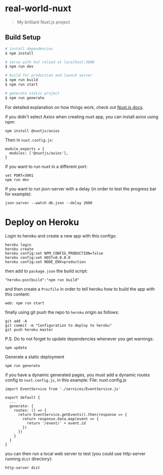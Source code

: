 # real-world-nuxt

> My brilliant Nuxt.js project

## Build Setup

``` bash
# install dependencies
$ npm install

# serve with hot reload at localhost:3000
$ npm run dev

# build for production and launch server
$ npm run build
$ npm run start

# generate static project
$ npm run generate
```

For detailed explanation on how things work, check out [Nuxt.js docs](https://nuxtjs.org).

if you didn't select Axios when creating nuxt app, you can install axios using npm:
```
npm install @nuxtjs/axios
```
Then in `nuxt.config.js`:
```
module.exports = {
  modules: ['@nuxtjs/axios'],
}
```

If you want to run nuxt in a different port:
```
set PORT=3001
npm run dev
```
If you want to run json-server with a delay (in order to test the progress bar for example):
```
json-server --watch db.json --delay 2000
```
# Deploy on Heroku

Login to heroku and create a new app with this configs:
```
heroku login
heroku create
heroku config:set NPM_CONFIG_PRODUCTION=false
heroku config:set HOST=0.0.0.0
heroku config:set NODE_ENV=production
```
then add to `package.json` the build script:
```
"heroku-postbuild":"npm run build"
```
and then create a `Procfile` in order to tell heroku how to build the app with this content:
```
web: npm run start
```
finally using git push the repo to `heroku` origin as follows:
```
git add -A
git commit -m "Configuration to deploy to heroku"
git push heroku master
```

P.S. Do to not forget to update dependencies whenever you get warnings:
```
npm update
```

Generate a static deployment
```
npm run generate
```
if you have a dynamic generated pages, you must add a dynamic routes config to `nuxt.config.js`, in this example:
File: nuxt.config.js
```
import EventService from './services/EventService.js'

export default {
  ...
  generate: {
    routes: () => {
      return EventService.getEvents().then(response => {
        return response.data.map(event => {
          return '/event/' + event.id
        })
      })
    }
  }  
}
```
you can then run a local web server to test (you could use http-server running `dist` directory):
```
http-server dist
```
